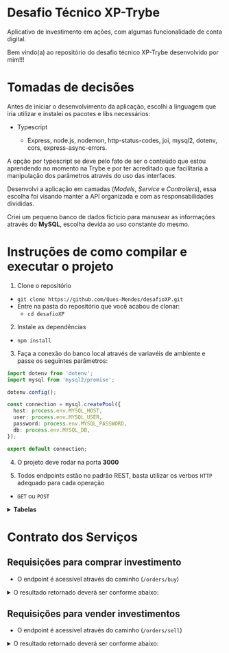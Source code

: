 # Desafio Técnico XP-Trybe

Aplicativo de investimento em ações, com algumas funcionalidade de conta digital.

Bem vindo(a) ao repositório do desafio técnico XP-Trybe desenvolvido por mim!!!

# Tomadas de decisões

Antes de iniciar o desenvolvimento da aplicação, escolhi a linguagem que iria utilizar e instalei os pacotes e libs necessários: 

- Typescript
  
  - Express, node.js, nodemon, http-status-codes, joi, mysql2, dotenv, cors, express-async-errors.

A opção por typescript se deve pelo fato de ser o conteúdo que estou aprendendo no momento na Trybe e por ter acreditado que facilitaria a manipulação dos parâmetros através do uso das interfaces.

Desenvolvi a aplicação em camadas (_Models_, _Service_ e _Controllers_), essa escolha foi visando manter a API organizada e com as responsabilidades divididas.

Criei um pequeno banco de dados ficticio para manusear as informações através do **MySQL**, escolha devida ao uso constante do mesmo.


# Instruções de como compilar e executar o projeto

1. Clone o repositório

- `git clone https://github.com/Ques-Mendes/desafioXP.git`
- Entre na pasta do repositório que você acabou de clonar:
  - `cd desafioXP`

2. Instale as dependências

  - `npm install`

3. Faça a conexão do banco local através de variavéis de ambiente e passe os seguintes parâmetros:

  ```typescript
  import dotenv from 'dotenv';
  import mysql from 'mysql2/promise';

  dotenv.config();

  const connection = mysql.createPool({
    host: process.env.MYSQL_HOST,
    user: process.env.MYSQL_USER,
    password: process.env.MYSQL_PASSWORD,
    db: process.env.MYSQL_DB,
  }); 

  export default connection;
  ```

4. O projeto deve rodar na porta **3000** 

5. Todos endpoints estão no padrão REST, basta utilizar os verbos `HTTP` adequado para cada operação

  - `GET` ou `POST`

<details>
  <summary><strong>Tabelas</strong></summary><br />

  O banco (ficticio) possui três tabelas : pessoa usuária(Users), ações(Stocks) e ordens(Orders).

  ```sql
  DROP SCHEMA IF EXISTS Investments;
CREATE SCHEMA IF NOT EXISTS Investments;

USE Investments;

CREATE TABLE Users (
  id INTEGER AUTO_INCREMENT PRIMARY KEY NOT NULL,
  email TEXT NOT NULL,
  password TEXT NOT NULL,
  balance DECIMAL(6,2) NOT NULL
);

CREATE TABLE Stocks (
  id INTEGER AUTO_INCREMENT PRIMARY KEY NOT NULL,
  quantity INTEGER,
  cost DECIMAL(5, 2) NOT NULL
);

CREATE TABLE Orders (
  id INTEGER AUTO_INCREMENT PRIMARY KEY NOT NULL,
  userId INTEGER,
  stocksId INTEGER,
  quantity INTEGER,
  FOREIGN KEY (userId) REFERENCES Users (id),
  FOREIGN KEY (stocksId) REFERENCES Stocks (id)
);

SET SQL_SAFE_UPDATES = 0;

INSERT INTO
  Users (email, password, balance)
VALUES
  ("xpto@gml.com", "12345X", 500.00);
  
INSERT INTO
  Users (email, password, balance)
VALUES
  ("user1@gmail.com", "diamond", 500.00);

INSERT INTO
  Users (email, password, balance)
VALUES
  ("user2@gmail.com", "gold123", 500.00);
  
INSERT INTO
  Stocks (quantity, cost)
VALUES
  (100, 350.00);

INSERT INTO
  Stocks (quantity, cost)
VALUES
  (100, 350.00);

INSERT INTO
  Stocks (quantity, cost)
VALUES
  (100, 350.00);
  
INSERT INTO
  Orders (userId, stocksId, quantity)
VALUES
  (1, 3, 10);

INSERT INTO
  Orders (userId, stocksId, quantity)
VALUES
  (3, 2, 20);
  
INSERT INTO
  Orders (userId, stocksId, quantity)
VALUES
  (2, 1, 30);
```

</details>

# Contrato dos Serviços

## Requisições para comprar investimento

- O endpoint é acessível através do caminho (`/orders/buy`)

<details>
<summary>O resultado retornado deverá ser conforme abaixo:</summary>

<br>

  - Caso os dados sejam enviados corretamente:
  - _status http_ `201`
```json
{
  "userId": 1,
  "stocksId": 3,
  "quantity": 10,
  "message": "Successfully done"
}
```

  - Caso a quantidade a ser comprada seja maior que a quantidade disponível na corretora:
  - _status http_  `400`
```json
{
  "message": "Insufficient avaiable stock to buy!"
}

```

</details>

## Requisições para vender investimentos

- O endpoint é acessível através do caminho (`/orders/sell`)

<details>
<summary>O resultado retornado deverá ser conforme abaixo:</summary>

<br>
  
  - Caso os dados sejam enviados corretamente:
  - _status http_ `200`
```json
{
  "userId": 1,
  "stocksId": 3,
  "quantity": 10,
  "message": "Successfully sold"
}
  
```
  
  - Caso a quantidade de ativo a ser vendida seja maior que a quantidade disponível na carteira:
  - _status http_  `400`
```json 
{
  "message": "You have insufficient stock to sell!"
}
  
```
  
<br>
  
## Requisições feita por cliente
  
  - O endpoint é acessível através do caminho (`/user/orders/:id`)

<details>
<summary>O resultado retornado deverá ser conforme abaixo:</summary>

<br>
  
  - _status http_ `200`
```json
 [
  {
    "userId": 2,
    "stocksId": 1,
    "quantity": 10,
    "cost": "350.00"
  }
]
```
 <br>
  
  ## Requisições feitas por ativos
  
  - O endpoint é acessível através do caminho (`/stocks/:id`)

<details>
<summary>O resultado retornado deverá ser conforme abaixo:</summary>

<br>
  
  - _status http_ `200`
```json
  {
    "id": 2,
    "quantity": 100,
    "cost": "350.00"
  }
```
  <br>
  
  
  ## Requisição para depósito em conta
  
   - O endpoint é acessível através do caminho (`/account/deposit`)
  
<details>
<summary>O resultado retornado deverá ser conforme abaixo:</summary>

<br>
  
  - _status http_ `200`
  
  
  - Caso a quantidade a ser depositada seja negativa ou igual a zero:
  - _status http_  `400`
```json
{
  "message": "Invalid value!"
} 
```
  
  <br>
  
  ## Requisição para saque da conta
  
  - O endpoint é acessível através do caminho (`/account/withdraw`)
  
<details>
<summary>O resultado retornado deverá ser conforme abaixo:</summary>

<br>
  
  - _status http_ `200`
  
  
  - Caso a quantidade a ser sacada seja negativa ou igual a zero:
  - _status http_  `400`
```json
{
  "message": "Invalid value!"
} 
```

  - Caso a quantidade a ser sacada seja maior que o saldo em conta:
  - _status http_  `400`
```json
{
  "message": "You have insufficient balance to withdraw from!"
}
```
  
  <br>
  
  


